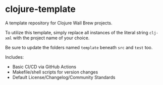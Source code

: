 # clojure-template

A template repository for Clojure Wall Brew projects.

To utilize this template, simply replace all instances of the literal string `clj-xml` with the project name of your choice.

Be sure to update the folders named `template` beneath `src` and `test` too.

Includes:

- Basic CI/CD via GitHub Actions
- Makefile/shell scripts for version changes
- Default License/Changelog/Community Standards
